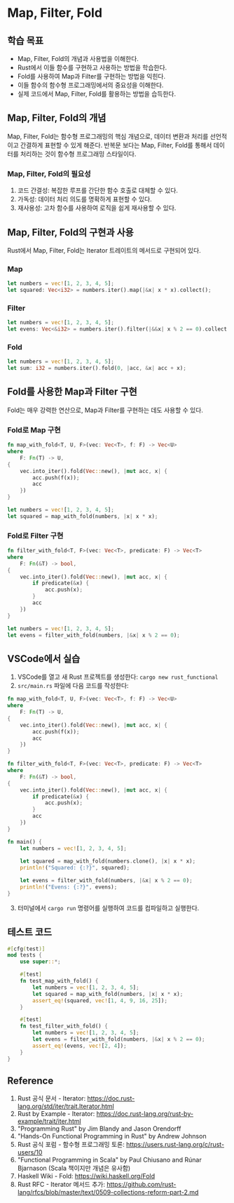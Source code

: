   # Map, Filter, Fold

  ## 학습 목표
  - Map, Filter, Fold의 개념과 사용법을 이해한다.
  - Rust에서 이들 함수를 구현하고 사용하는 방법을 학습한다.
  - Fold를 사용하여 Map과 Filter를 구현하는 방법을 익힌다.
  - 이들 함수의 함수형 프로그래밍에서의 중요성을 이해한다.
  - 실제 코드에서 Map, Filter, Fold를 활용하는 방법을 습득한다.

  ## Map, Filter, Fold의 개념

  Map, Filter, Fold는 함수형 프로그래밍의 핵심 개념으로, 데이터 변환과 처리를 선언적이고 간결하게 표현할 수 있게 해준다.
  반복문 보다는 Map, Filter, Fold를 통해서 데이터를 처리하는 것이 함수형 프로그래밍 스타일이다.

  ### Map, Filter, Fold의 필요성

  1. 코드 간결성: 복잡한 루프를 간단한 함수 호출로 대체할 수 있다.
  2. 가독성: 데이터 처리 의도를 명확하게 표현할 수 있다.
  3. 재사용성: 고차 함수를 사용하여 로직을 쉽게 재사용할 수 있다.

  ## Map, Filter, Fold의 구현과 사용

  Rust에서 Map, Filter, Fold는 Iterator 트레이트의 메서드로 구현되어 있다.

  ### Map

  ```rust
  let numbers = vec![1, 2, 3, 4, 5];
  let squared: Vec<i32> = numbers.iter().map(|&x| x * x).collect();
  ```

  ### Filter

  ```rust
  let numbers = vec![1, 2, 3, 4, 5];
  let evens: Vec<&i32> = numbers.iter().filter(|&&x| x % 2 == 0).collect();
  ```

  ### Fold

  ```rust
  let numbers = vec![1, 2, 3, 4, 5];
  let sum: i32 = numbers.iter().fold(0, |acc, &x| acc + x);
  ```

  ## Fold를 사용한 Map과 Filter 구현

  Fold는 매우 강력한 연산으로, Map과 Filter를 구현하는 데도 사용할 수 있다.

  ### Fold로 Map 구현

  ```rust
  fn map_with_fold<T, U, F>(vec: Vec<T>, f: F) -> Vec<U>
  where
      F: Fn(T) -> U,
  {
      vec.into_iter().fold(Vec::new(), |mut acc, x| {
          acc.push(f(x));
          acc
      })
  }

  let numbers = vec![1, 2, 3, 4, 5];
  let squared = map_with_fold(numbers, |x| x * x);
  ```

  ### Fold로 Filter 구현

  ```rust
  fn filter_with_fold<T, F>(vec: Vec<T>, predicate: F) -> Vec<T>
  where
      F: Fn(&T) -> bool,
  {
      vec.into_iter().fold(Vec::new(), |mut acc, x| {
          if predicate(&x) {
              acc.push(x);
          }
          acc
      })
  }

  let numbers = vec![1, 2, 3, 4, 5];
  let evens = filter_with_fold(numbers, |&x| x % 2 == 0);
  ```

  ## VSCode에서 실습

  1. VSCode를 열고 새 Rust 프로젝트를 생성한다: `cargo new rust_functional`
  2. `src/main.rs` 파일에 다음 코드를 작성한다:

  ```rust
  fn map_with_fold<T, U, F>(vec: Vec<T>, f: F) -> Vec<U>
  where
      F: Fn(T) -> U,
  {
      vec.into_iter().fold(Vec::new(), |mut acc, x| {
          acc.push(f(x));
          acc
      })
  }

  fn filter_with_fold<T, F>(vec: Vec<T>, predicate: F) -> Vec<T>
  where
      F: Fn(&T) -> bool,
  {
      vec.into_iter().fold(Vec::new(), |mut acc, x| {
          if predicate(&x) {
              acc.push(x);
          }
          acc
      })
  }

  fn main() {
      let numbers = vec![1, 2, 3, 4, 5];
      
      let squared = map_with_fold(numbers.clone(), |x| x * x);
      println!("Squared: {:?}", squared);

      let evens = filter_with_fold(numbers, |&x| x % 2 == 0);
      println!("Evens: {:?}", evens);
  }
  ```

  3. 터미널에서 `cargo run` 명령어를 실행하여 코드를 컴파일하고 실행한다.

  ## 테스트 코드

  ```rust
  #[cfg(test)]
  mod tests {
      use super::*;

      #[test]
      fn test_map_with_fold() {
          let numbers = vec![1, 2, 3, 4, 5];
          let squared = map_with_fold(numbers, |x| x * x);
          assert_eq!(squared, vec![1, 4, 9, 16, 25]);
      }

      #[test]
      fn test_filter_with_fold() {
          let numbers = vec![1, 2, 3, 4, 5];
          let evens = filter_with_fold(numbers, |&x| x % 2 == 0);
          assert_eq!(evens, vec![2, 4]);
      }
  }
  ```

  ## Reference

  1. Rust 공식 문서 - Iterator: https://doc.rust-lang.org/std/iter/trait.Iterator.html
  2. Rust by Example - Iterator: https://doc.rust-lang.org/rust-by-example/trait/iter.html
  3. "Programming Rust" by Jim Blandy and Jason Orendorff
  4. "Hands-On Functional Programming in Rust" by Andrew Johnson
  5. Rust 공식 포럼 - 함수형 프로그래밍 토론: https://users.rust-lang.org/c/rust-users/10
  6. "Functional Programming in Scala" by Paul Chiusano and Rúnar Bjarnason (Scala 책이지만 개념은 유사함)
  7. Haskell Wiki - Fold: https://wiki.haskell.org/Fold
  8. Rust RFC - Iterator 메서드 추가: https://github.com/rust-lang/rfcs/blob/master/text/0509-collections-reform-part-2.md
